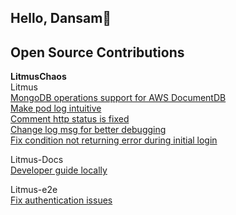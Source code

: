 ## Hello, Dansam👋

## Open Source Contributions

**LitmusChaos**  
Litmus  
[MongoDB operations support for AWS DocumentDB](https://github.com/litmuschaos/litmus/pull/4886)  
[Make pod log intuitive](https://github.com/litmuschaos/litmus/pull/4926)  
[Comment http status is fixed](https://github.com/litmuschaos/litmus/pull/4866)    
[Change log msg for better debugging](https://github.com/litmuschaos/litmus/pull/4905)  
[Fix condition not returning error during initial login](https://github.com/litmuschaos/litmus/pull/4927)  
 
Litmus-Docs  
[Developer guide locally](https://github.com/litmuschaos/litmus-docs/pull/282)

Litmus-e2e  
[Fix authentication issues](https://github.com/litmuschaos/litmus-e2e/pull/411)
